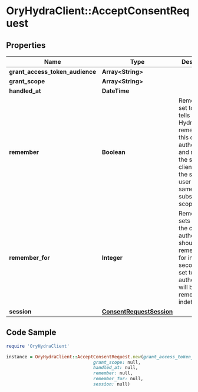 # OryHydraClient::AcceptConsentRequest

## Properties

Name | Type | Description | Notes
------------ | ------------- | ------------- | -------------
**grant_access_token_audience** | **Array&lt;String&gt;** |  | [optional] 
**grant_scope** | **Array&lt;String&gt;** |  | [optional] 
**handled_at** | **DateTime** |  | [optional] 
**remember** | **Boolean** | Remember, if set to true, tells ORY Hydra to remember this consent authorization and reuse it if the same client asks the same user for the same, or a subset of, scope. | [optional] 
**remember_for** | **Integer** | RememberFor sets how long the consent authorization should be remembered for in seconds. If set to &#x60;0&#x60;, the authorization will be remembered indefinitely. | [optional] 
**session** | [**ConsentRequestSession**](ConsentRequestSession.md) |  | [optional] 

## Code Sample

```ruby
require 'OryHydraClient'

instance = OryHydraClient::AcceptConsentRequest.new(grant_access_token_audience: null,
                                 grant_scope: null,
                                 handled_at: null,
                                 remember: null,
                                 remember_for: null,
                                 session: null)
```


